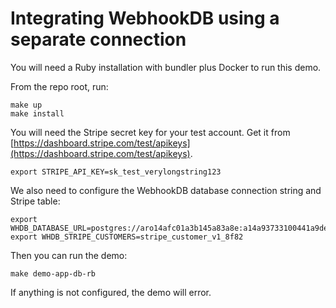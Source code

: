 # Integrating WebhookDB using a separate connection

You will need a Ruby installation with bundler plus Docker to run this demo.

From the repo root, run:

    make up
    make install

You will need the Stripe secret key for your test account.
Get it from [https://dashboard.stripe.com/test/apikeys](https://dashboard.stripe.com/test/apikeys).

    export STRIPE_API_KEY=sk_test_verylongstring123

We also need to configure the WebhookDB database connection string and Stripe table:

    export WHDB_DATABASE_URL=postgres://aro14afc01a3b145a83a8e:a14a93733100441a9dee@rob_lithic_demo.db.webhookdb.com:5432/adb14a2b6c2c2a58db1549
    export WHDB_STRIPE_CUSTOMERS=stripe_customer_v1_8f82

Then you can run the demo:

    make demo-app-db-rb

If anything is not configured, the demo will error.